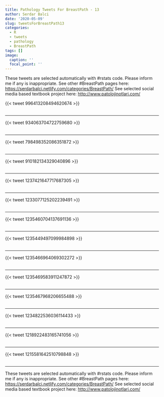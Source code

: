 ```yaml
---
title: Pathology Tweets For BreastPath - 13
author: Serdar Balci
date: '2020-05-09'
slug: tweetsForBreastPath13
categories:
  - R
  - tweets
  - pathology
  - BreastPath
tags: []
image:
  caption: ''
  focal_point: ''
---
```



These tweets are selected automatically with #rstats code. Please inform me if any is inappropriate.
See other #BreastPath pages here: https://serdarbalci.netlify.com/categories/BreastPath/ 
See selected social media based textbook project here: http://www.patolojinotlari.com/

{{< tweet 996413208494620674 >}}
<br>
<br>
<hr>
{{< tweet 934063704722759680 >}}
<br>
<br>
<hr>
{{< tweet 798498352086351872 >}}
<br>
<br>
<hr>
{{< tweet 910182134329040896 >}}
<br>
<br>
<hr>
{{< tweet 1237421647717687305 >}}
<br>
<br>
<hr>
{{< tweet 1233077125202239491 >}}
<br>
<br>
<hr>
{{< tweet 1235460704137691136 >}}
<br>
<br>
<hr>
{{< tweet 1235449497099984898 >}}
<br>
<br>
<hr>
{{< tweet 1235466964069302272 >}}
<br>
<br>
<hr>
{{< tweet 1235469583911247872 >}}
<br>
<br>
<hr>
{{< tweet 1235467968206655488 >}}
<br>
<br>
<hr>
{{< tweet 1234822536036114433 >}}
<br>
<br>
<hr>
{{< tweet 1218922483165741056 >}}
<br>
<br>
<hr>
{{< tweet 1215581642510798848 >}}
<br>
<br>
<hr>


These tweets are selected automatically with #rstats code. Please inform me if any is inappropriate.
See other #BreastPath pages here: https://serdarbalci.netlify.com/categories/BreastPath/ 
See selected social media based textbook project here: http://www.patolojinotlari.com/
